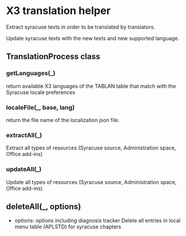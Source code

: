 
# X3 translation helper

Extract syracuse texts in order to be translated by translators.

Update syracuse texts with the new texts and new supported language.

## TranslationProcess class
### getLanguages(_)
return available X3 languages of the TABLAN table that match with the Syracuse locale preferences
### localeFile(_, base, lang)
return the file name of the localization json file.
### extractAll(_)
Extract all types of resources (Syracuse source, Administration space, Office add-ins)
### updateAll(_)
Update all types of resources (Syracuse source, Administration space, Office add-ins)
## deleteAll(_, options)
* options: options including diagnosis tracker
Delete all entries in local menu table (APLSTD) for syracuse chapters
